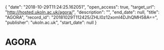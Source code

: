 {
  "date": "2018-10-29T11:24:25.162051", 
  "open_access": true, 
  "target_url": "http://hosted.ukoln.ac.uk/agora/", 
  "description": "", 
  "end_date": null, 
  "title": "AGORA", 
  "record_id": "20181029T112425/ZHLI0z12xomI4DJhQMH58A==", 
  "publisher": "ukoln.ac.uk", 
  "start_date": null
}

# AGORA

